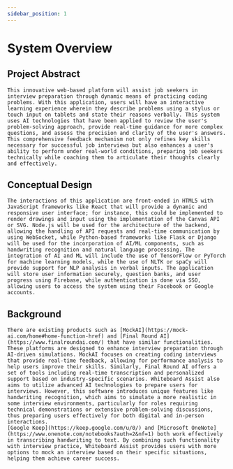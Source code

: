 ```yaml
---
sidebar_position: 1
---
```


# System Overview

## Project Abstract
	This innovative web-based platform will assist job seekers in interview preparation through dynamic means of practicing coding problems. With this application, users will have an interactive learning experience wherein they describe problems using a stylus or touch input on tablets and state their reasons verbally. This system uses AI technologies that have been applied to review the user's problem-solving approach, provide real-time guidance for more complex questions, and assess the precision and clarity of the user's answers. This comprehensive feedback mechanism not only refines key skills necessary for successful job interviews but also enhances a user's ability to perform under real-world conditions, preparing job seekers technically while coaching them to articulate their thoughts clearly and effectively.

## Conceptual Design

	The interactions of this application are front-ended in HTML5 with JavaScript frameworks like React that will provide a dynamic and responsive user interface; for instance, this could be implemented to render drawings and input using the implementation of the Canvas API or SVG. Node.js will be used for the architecture of the backend, allowing the handling of API requests and real-time communication by using WebSocket, while Python-based frameworks like Flask or Django will be used for the incorporation of AI/ML components, such as handwriting recognition and natural language processing. The integration of AI and ML will include the use of TensorFlow or PyTorch for machine learning models, while the use of NLTK or spaCy will provide support for NLP analysis in verbal inputs. The application will store user information securely, question banks, and user progress using Firebase, while authentication is done via SSO, allowing users to access the system using their Facebook or Google accounts.
  
## Background
	
	There are existing products such as [MockAI](https://mock-ai.com/home#home-function-href) and [Final Round AI](https://www.finalroundai.com/) that have similar functionalities. These platforms are designed to enhance interview preparation through AI-driven simulations. MockAI focuses on creating coding interviews that provide real-time feedback, allowing for performance analysis to help users improve their skills. Similarly, Final Round AI offers a set of tools including real-time transcription and personalized support based on industry-specific scenarios. Whiteboard Assist also aims to utilize advanced AI technologies to prepare users for interviews. However, this software introduces unique features like handwriting recognition, which aims to simulate a more realistic in some interview environments, particularly for roles requiring technical demonstrations or extensive problem-solving discussions, thus preparing users effectively for both digital and in-person interactions.
	[Google Keep](https://keep.google.com/u/0/) and [Microsoft OneNote](https://www.onenote.com/notebooks?auth=2&nf=1) both work effectively in transcribing handwriting to text. By combining such functionality with interview practice, Whiteboard Assist provides users with more options to mock an interview based on their specific situations, helping them achieve career success.

